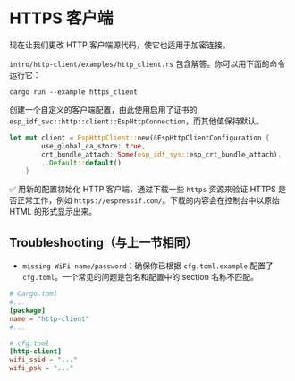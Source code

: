 # HTTPS 客户端

现在让我们更改 HTTP 客户端源代码，使它也适用于加密连接。

`intro/http-client/examples/http_client.rs` 包含解答。你可以用下面的命令运行它：

```shell
cargo run --example https_client
```

创建一个自定义的客户端配置，由此使用启用了证书的`esp_idf_svc::http::client::EspHttpConnection`，而其他值保持默认。

```rust
let mut client = EspHttpClient::new(&EspHttpClientConfiguration {
        use_global_ca_store: true,
        crt_bundle_attach: Some(esp_idf_sys::esp_crt_bundle_attach),
        ..Default::default()
    }
```

✅ 用新的配置初始化 HTTP 客户端，通过下载一些 `https` 资源来验证 HTTPS 是否正常工作，例如 `https://espressif.com/`。下载的内容会在控制台中以原始 HTML 的形式显示出来。

## Troubleshooting（与上一节相同）

- `missing WiFi name/password`：确保你已根据 `cfg.toml.example` 配置了 `cfg.toml`。一个常见的问题是包名和配置中的 section 名称不匹配。

```toml
# Cargo.toml
#...
[package]
name = "http-client"
#...

# cfg.toml
[http-client]
wifi_ssid = "..."
wifi_psk = "..."
```